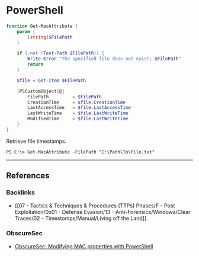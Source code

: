 # PowerShell

```powershell
function Get-MacAttribute {
    param (
        [string]$FilePath
    )

    if (-not (Test-Path $FilePath)) {
        Write-Error "The specified file does not exist: $FilePath"
        return
    }

    $file = Get-Item $FilePath

    [PSCustomObject]@{
        FilePath         = $FilePath
        CreationTime     = $file.CreationTime
        LastAccessTime   = $file.LastAccessTime
        LastWriteTime    = $file.LastWriteTime
        ModifiedTime     = $file.LastWriteTime
    }
}
```

Retrieve file timestamps.

```
PS C:\> Get-MacAttribute -FilePath "C:\Path\To\File.txt"
```

---
## References

### Backlinks

- [[07 - Tactics & Techniques & Procedures (TTPs) Phases/F - Post Exploitation/0x01 - Defense Evasion/13 - Anti-Forensics/Windows/Clear Traces/02 - Timestomps/Manual/Living off the Land]]

### ObscureSec

- [ObscureSec: Modifying MAC properties with PowerShell](https://obscuresecurity.blogspot.com/2014/05/touch.html)
